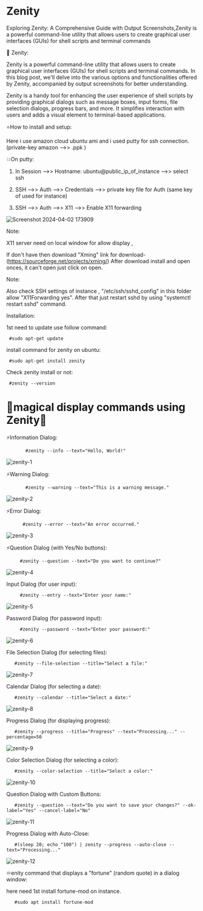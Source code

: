 # Zenity
Exploring Zenity: A Comprehensive Guide with Output Screenshots,Zenity is a powerful command-line utility that allows users to create graphical user interfaces (GUIs) for shell scripts and terminal commands

🌟 Zenity: 

Zenity is a powerful command-line utility that allows users to create graphical user interfaces (GUIs) for shell scripts and terminal commands. In this blog post, we'll delve into the various options 
and functionalities offered by Zenity, accompanied by output screenshots for better understanding.

Zenity is a handy tool for enhancing the user experience of shell scripts by providing graphical dialogs such as message boxes, input forms, file selection dialogs, progress bars, and more. 
It simplifies interaction with users and adds a visual element to terminal-based applications.

⭐How to install and setup:

Here i use amazon cloud ubuntu ami and i used putty for ssh connection.(private-key amazon -->> .ppk )

💥On putty:

1. In Session -->> Hostname: ubuntu@public_ip_of_instance  -->> select ssh

2. SSH -->>  Auth -->> Credentials -->> private key file for Auth (same key of used for instance)
 
3. SSH -->>  Auth -->>  X11  -->> Enable X11 forwarding 

![Screenshot 2024-04-02 173909](https://github.com/Pratikshinde55/Zenity-GUI/assets/145910708/823dbedc-d7ee-41cc-917a-6c8b3ddfd375)

Note: 

X11 server need on local window for allow display ,

If don't have then download  "Xming" link for download-(https://sourceforge.net/projects/xming/) After download install and open onces, it can't open just click on open.

Note:

Also check SSH settings of instance , "/etc/ssh/sshd_config" in this folder allow "X11Forwarding yes". After that just restart sshd by using "systemctl restart sshd" command.

Installation: 

1st need to update use follow command:

     #sudo apt-get update

install command for zenity on ubuntu:

     #sudo apt-get install zenity

Check zenity install or not:

     #zenity --version


 # 💫magical display commands using Zenity💫


⚡Information Dialog:


           #zenity --info --text="Hello, World!"

           
![zenity-1](https://github.com/Pratikshinde55/Zenity-GUI/assets/145910708/4ded64e0-54c5-4f63-a368-66b2b1673cf5)


⚡Warning Dialog:

                             
           #zenity --warning --text="This is a warning message."


![zenity-2](https://github.com/Pratikshinde55/Zenity-GUI/assets/145910708/7f56b753-83fa-49d0-9487-c0aa6d7a6daa)

⚡Error Dialog:


          #zenity --error --text="An error occurred."


![zenity-3](https://github.com/Pratikshinde55/Zenity-GUI/assets/145910708/f27f8224-59d4-4cfd-b294-5147aeaac29a)


⚡Question Dialog (with Yes/No buttons):


         #zenity --question --text="Do you want to continue?"

![zenity-4](https://github.com/Pratikshinde55/Zenity-GUI/assets/145910708/bf5038d1-67ed-4c48-a92e-32b3a33142a1)


Input Dialog (for user input):


         #zenity --entry --text="Enter your name:"

![zenity-5](https://github.com/Pratikshinde55/Zenity-GUI/assets/145910708/a6f2d6a9-eb55-4867-9b4e-4a9a1fd8fd3e)


Password Dialog (for password input):


         #zenity --password --text="Enter your password:"

![zenity-6](https://github.com/Pratikshinde55/Zenity-GUI/assets/145910708/bb67c1e4-1835-46ce-8fed-5ea65f425a26)


File Selection Dialog (for selecting files):

       #zenity --file-selection --title="Select a file:"

 ![zenity-7](https://github.com/Pratikshinde55/Zenity-GUI/assets/145910708/2bc77b74-9c99-4135-a357-d92c582071d4)


 Calendar Dialog (for selecting a date):

       #zenity --calendar --title="Select a date:"

 ![zenity-8](https://github.com/Pratikshinde55/Zenity-GUI/assets/145910708/5f43cf21-a788-4600-8dc1-a1bd1a562054)


 Progress Dialog (for displaying progress):

       #zenity --progress --title="Progress" --text="Processing..." --percentage=50

  ![zenity-9](https://github.com/Pratikshinde55/Zenity-GUI/assets/145910708/15bb824c-818c-41d9-a015-bc0aebf358f2)


 Color Selection Dialog (for selecting a color):

       #zenity --color-selection --title="Select a color:"

![zenity-10](https://github.com/Pratikshinde55/Zenity-GUI/assets/145910708/a8bd6f6c-0439-4c89-8b2c-c6540df654e2)

Question Dialog with Custom Buttons:

       #zenity --question --text="Do you want to save your changes?" --ok-label="Yes" --cancel-label="No"

 ![zenity-11](https://github.com/Pratikshinde55/Zenity-GUI/assets/145910708/93ccdbf2-025e-4016-90cc-b8d99a31c8e6)


 Progress Dialog with Auto-Close:

       #(sleep 20; echo "100") | zenity --progress --auto-close --text="Processing..."

![zenity-12](https://github.com/Pratikshinde55/Zenity-GUI/assets/145910708/4042897e-87ed-4fd9-88d2-a8e46b7a9b0f)


♾️enity command that displays a "fortune" (random quote) in a dialog window:

 here need 1st install fortune-mod on instance. 

       #sudo apt install fortune-mod















